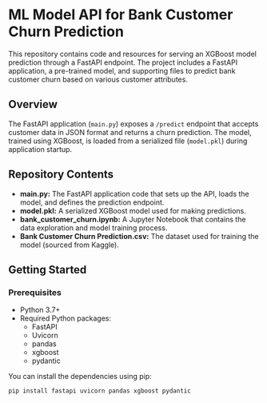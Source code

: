 # ML Model API for Bank Customer Churn Prediction

This repository contains code and resources for serving an XGBoost model prediction through a FastAPI endpoint. The project includes a FastAPI application, a pre-trained model, and supporting files to predict bank customer churn based on various customer attributes.

## Overview

The FastAPI application (`main.py`) exposes a `/predict` endpoint that accepts customer data in JSON format and returns a churn prediction. The model, trained using XGBoost, is loaded from a serialized file (`model.pkl`) during application startup.

## Repository Contents

- **main.py:** The FastAPI application code that sets up the API, loads the model, and defines the prediction endpoint.
- **model.pkl:** A serialized XGBoost model used for making predictions.
- **bank_customer_churn.ipynb:** A Jupyter Notebook that contains the data exploration and model training process.
- **Bank Customer Churn Prediction.csv:** The dataset used for training the model (sourced from Kaggle).

## Getting Started

### Prerequisites

- Python 3.7+
- Required Python packages:
  - FastAPI
  - Uvicorn
  - pandas
  - xgboost
  - pydantic

You can install the dependencies using pip:

```bash
pip install fastapi uvicorn pandas xgboost pydantic
